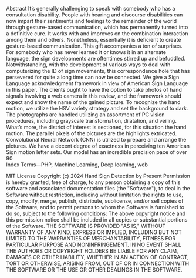 Abstract 
It’s generally challenging to speak with somebody who has a consultation disability. People 
with hearing and discourse disabilities can now impart their sentiments and feelings to the 
remainder of the world through gesture-based communication, which has permanently turned 
into a definitive cure. It works with and improves on the combination interaction among them 
and others. Nonetheless, essentially it is deficient to create gesture-based communication. This 
gift accompanies a ton of surprises. For somebody who has never learned it or knows it in an 
alternate language, the sign developments are oftentimes stirred up and befuddled. 
Notwithstanding, with the development of various ways to deal with computerizing the ID of 
sign movements, this correspondence hole that has persevered for quite a long time can now 
be connected. We give a Sign Language acknowledgment framework in view of American 
Sign Language in this paper. The clients ought to have the option to take photos of hand signals 
involving a web camera in this review, and the framework should expect and show the name 
of the gained picture. To recognize the hand motion, we utilize the HSV variety strategy and 
set the background to dark. The photographs are handled utilizing an assortment of PC vision 
procedures, including grayscale transformation, dilatation, and veiling. What’s more, the 
district of interest is sectioned, for this situation the hand motion. The parallel pixels of the 
pictures are the highlights extricated. Convolutional Neural Network (CNN) is utilized to 
prepare and arrange the pictures. We have a decent degree of exactness in perceiving ten 
American Sign motion letter sets. Our model has an incredible precision pace of over 90  
Index Terms—PHP, Machine Learning, Deep learning, web



MIT License 
Copyright (c) 2024 Hand Sign Detection by Present 
Permission is hereby granted, free of charge, to any person obtaining a copy of this software and associated 
documentation files (the "Software"), to deal in the Software without restriction, including without limitation the rights to 
use, copy, modify, merge, publish, distribute, sublicense, and/or sell copies of the Software, and to permit persons to whom 
the Software is furnished to do so, subject to the following conditions: 
The above copyright notice and this permission notice shall be included in all copies or substantial portions of the Software. 
THE SOFTWARE IS PROVIDED "AS IS," WITHOUT WARRANTY OF ANY KIND, EXPRESS OR IMPLIED, INCLUDING BUT NOT LIMITED TO 
THE WARRANTIES OF MERCHANTABILITY, FITNESS FOR PARTICULAR PURPOSE AND NONINFRINGEMENT. IN NO EVENT SHALL THE 
AUTHORS OR COPYRIGHT HOLDERS BE LIABLE FOR ANY CLAIM, DAMAGES OR OTHER LIABILITY, WHETHER IN AN ACTION OF 
CONTRACT, TORT OR OTHERWISE, ARISING FROM, OUT OF OR IN CONNECTION WITH THE SOFTWARE OR THE USE OR OTHER 
DEALINGS IN THE SOFTWARE.
